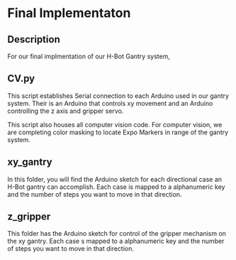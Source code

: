 # Final Implementaton

## Description

For our final implmentation of our H-Bot Gantry system, 

## CV.py
This script establishes Serial connection to each Arduino used in our gantry system. Their is an Arduino that controls xy movement and an Arduino controlling the z axis and gripper servo.

This script also houses all computer vision code. For computer vision, we are completing color masking to locate Expo Markers in range of the gantry system.

## xy_gantry

In this folder, you will find the Arduino sketch for each directional case an H-Bot gantry can accomplish. Each case is mapped to a alphanumeric key and the number of steps you want to move in that direction.

## z_gripper

This folder has the Arduino sketch for control of the gripper mechanism on the xy gantry. Each case s mapped to a alphanumeric key and the number of steps you want to move in that direction.
